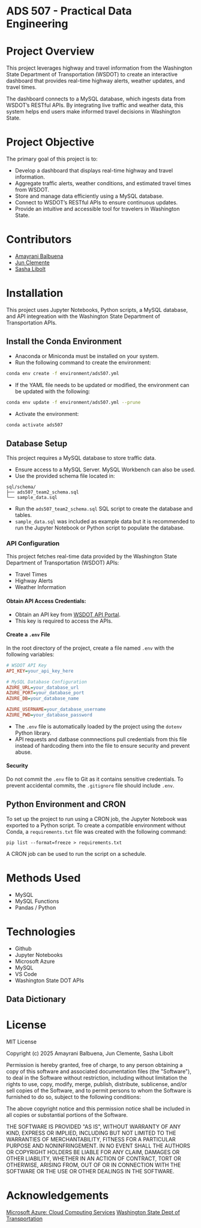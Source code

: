 # ADS 507 - Practical Data Engineering

# Project Overview

This project leverages highway and travel information from the Washington State Department of Transportation (WSDOT) to create an interactive dashboard that provides real-time highway alerts, weather updates, and travel times.

The dashboard connects to a MySQL database, which ingests data from WSDOT’s RESTful APIs. By integrating live traffic and weather data, this system helps end users make informed travel decisions in Washington State.

# Project Objective

The primary goal of this project is to:

- Develop a dashboard that displays real-time highway and travel information.
- Aggregate traffic alerts, weather conditions, and estimated travel times from WSDOT.
- Store and manage data efficiently using a MySQL database.
- Connect to WSDOT’s RESTful APIs to ensure continuous updates.
- Provide an intuitive and accessible tool for travelers in Washington State.

# Contributors

- [Amayrani Balbuena](https://github.com/amayranib)
- [Jun Clemente](https://github.com/junclemente)
- [Sasha Libolt](https://github.com/slibolt)


# Installation

This project uses Jupyter Notebooks, Python scripts, a MySQL database, and API integreation with the Washington State Department of Transportation APIs. 

## Install the Conda Environment

- Anaconda or Miniconda must be installed on your system. 
- Run the following command to create the environment:
```bash
conda env create -f environment/ads507.yml
```
- If the YAML file needs to be updated or modified, the environment can be updated with the following: 
```bash
conda env update -f environment/ads507.yml --prune
```
- Activate the environment:
```bash
conda activate ads507
```

## Database Setup

This project requires a MySQL database to store traffic data. 
- Ensure access to a MySQL Server. MySQL Workbench can also be used. 
- Use the provided schema file located in: 
```pgsql
sql/schema/
├── ads507_team2_schema.sql
└── sample_data.sql 
```
- Run the `ads507_team2_schema.sql` SQL script to create the database and tables. 
- `sample_data.sql` was included as example data but it is recommended to run the Jupyter Notebook or Python script to populate the database. 

### API Configuration

This project fetches real-time data provided by the Washington State Department of Transportation (WSDOT) APIs:
- Travel Times
- Highway Alerts
- Weather Information

#### Obtain API Access Credentials:
- Obtain an API key from [WSDOT API Portal](https://wsdot.wa.gov/traffic/api/). 
- This key is required to access the APIs. 

#### Create a `.env` File

In the root directory of the project, create a file named `.env` with the following variables: 

```ini
# WSDOT API Key
API_KEY=your_api_key_here

# MySQL Database Configuration
AZURE_URL=your_database_url
AZURE_PORT=your_database_port
AZURE_DB=your_database_name

AZURE_USERNAME=your_database_username
AZURE_PWD=your_database_password
```
- The `.env` file is automatically loaded by the project using the `dotenv` Python library. 
- API requests and datbase conmnections pull credentials from this file instead of hardcoding them into the file to ensure security and prevent abuse. 

#### Security
Do not commit the `.env` file to Git as it contains sensitive credentials. 
To prevent accidental commits, the `.gitignore` file should include `.env`. 

## Python Environment and CRON

To set up the project to run using a CRON job, the Jupyter Notebook was exported to a Python script. To create a compatible environment without Conda, a `requirements.txt` file was created with the following command: 

```
pip list --format=freeze > requirements.txt
```

A CRON job can be used to run the script on a schedule.





# Methods Used

- MySQL
- MySQL Functions
- Pandas / Python

# Technologies

- Github
- Jupyter Notebooks
- Microsoft Azure
- MySQL
- VS Code
- Washington State DOT APIs



## Data Dictionary

# License

MIT License

Copyright (c) 2025 Amayrani Balbuena, Jun Clemente, Sasha Libolt

Permission is hereby granted, free of charge, to any person obtaining a copy of this software and associated documentation files (the "Software"), to deal in the Software without restriction, including without limitation the rights to use, copy, modify, merge, publish, distribute, sublicense, and/or sell copies of the Software, and to permit persons to whom the Software is furnished to do so, subject to the following conditions:

The above copyright notice and this permission notice shall be included in all copies or substantial portions of the Software.

THE SOFTWARE IS PROVIDED "AS IS", WITHOUT WARRANTY OF ANY KIND, EXPRESS OR IMPLIED, INCLUDING BUT NOT LIMITED TO THE WARRANTIES OF MERCHANTABILITY, FITNESS FOR A PARTICULAR PURPOSE AND NONINFRINGEMENT. IN NO EVENT SHALL THE AUTHORS OR COPYRIGHT HOLDERS BE LIABLE FOR ANY CLAIM, DAMAGES OR OTHER LIABILITY, WHETHER IN AN ACTION OF CONTRACT, TORT OR OTHERWISE, ARISING FROM, OUT OF OR IN CONNECTION WITH THE SOFTWARE OR THE USE OR OTHER DEALINGS IN THE SOFTWARE.

# Acknowledgements

[Microsoft Azure: Cloud Computing Services](https://azure.microsoft.com)
[Washington State Dept of Transportation](https://wsdot.wa.gov/traffic/api/)
